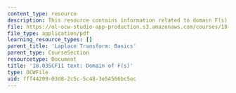 ```yaml
---
content_type: resource
description: This resource contains information related to domain F(s).
file: https://ol-ocw-studio-app-production.s3.amazonaws.com/courses/18-03sc-differential-equations-fall-2011/fff4420903d82c5c5c483e54566bc5ec_MIT18_03SCF11_s27_2text.pdf
file_type: application/pdf
learning_resource_types: []
parent_title: 'Laplace Transform: Basics'
parent_type: CourseSection
resourcetype: Document
title: '18.03SCF11 text: Domain of F(s)'
type: OCWFile
uid: fff44209-03d8-2c5c-5c48-3e54566bc5ec
---
```

